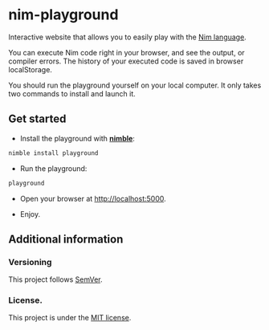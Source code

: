 # nim-playground

Interactive website that allows you to easily play with the [Nim language](http://nim-lang.org).

You can execute Nim code right in your browser, and see the output, or compiler errors.
The history of your executed code is saved in browser localStorage.

You should run the playground yourself on your local computer.
It only takes two commands to install and launch it.

## Get started

* Install the playground with [**nimble**](https://github.com/nim-lang/nimble):

```bash
nimble install playground
```

* Run the playground:

```bash
playground
```

* Open your browser at [http://localhost:5000](http://localhost:5000).

* Enjoy.


## Additional information

### Versioning

This project follows [SemVer](semver.org).

### License.

This project is under the [MIT license](https://opensource.org/licenses/MIT).

